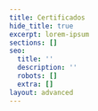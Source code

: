 ```yaml
---
title: Certificados
hide_title: true
excerpt: lorem-ipsum
sections: []
seo:
  title: ''
  description: ''
  robots: []
  extra: []
layout: advanced
---
```

